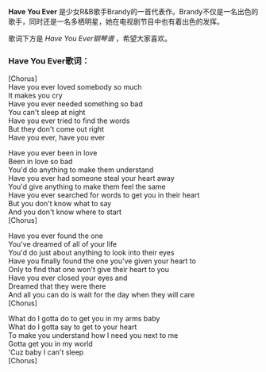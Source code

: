 

**Have You Ever**
是少女R&B歌手Brandy的一首代表作。Brandy不仅是一名出色的歌手，同时还是一名多栖明星，她在电视剧节目中也有着出色的发挥。

  
歌词下方是 _Have You Ever钢琴谱_ ，希望大家喜欢。

### Have You Ever歌词：

[Chorus]  
Have you ever loved somebody so much  
It makes you cry  
Have you ever needed something so bad  
You can't sleep at night  
Have you ever tried to find the words  
But they don't come out right  
Have you ever, have you ever

Have you ever been in love  
Been in love so bad  
You'd do anything to make them understand  
Have you ever had someone steal your heart away  
You'd give anything to make them feel the same  
Have you ever searched for words to get you in their heart  
But you don't know what to say  
And you don't know where to start  
[Chorus]

Have you ever found the one  
You've dreamed of all of your life  
You'd do just about anything to look into their eyes  
Have you finally found the one you've given your heart to  
Only to find that one won't give their heart to you  
Have you ever closed your eyes and  
Dreamed that they were there  
And all you can do is wait for the day when they will care  
[Chorus]

What do I gotta do to get you in my arms baby  
What do I gotta say to get to your heart  
To make you understand how I need you next to me  
Gotta get you in my world  
'Cuz baby I can't sleep  
[Chorus]

